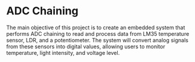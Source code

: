 # ADC Chaining
 The main objective of this project is to create an embedded system that performs ADC chaining to read and process data from LM35 temperature sensor, LDR, and a potentiometer. The system will convert analog signals from these sensors into digital values, allowing users to monitor temperature, light intensity, and voltage level.
